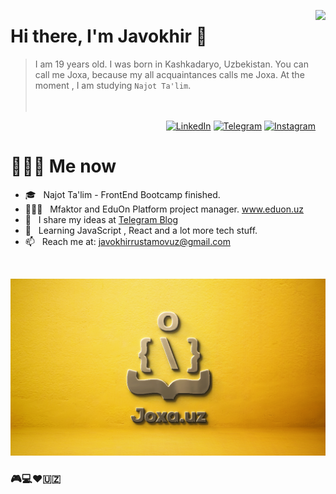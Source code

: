 <a href="https://t.me/joxaportfolio"><img src="https://i.pinimg.com/originals/af/c3/ac/afc3ac2a5b6b848ea42312fa86e428c7.png" align="right" height="200"/></a>

# Hi there, I'm Javokhir 👋

> I am 19 years old. I was born in Kashkadaryo, Uzbekistan. You can call me Joxa, because my all acquaintances calls me Joxa.  At the moment , I am studying `Najot Ta'lim`. 
<br/><br/><br/>

<p align="end">
<a href="http://www.linkedin.com/in/javohir-rustamov"><img alt="LinkedIn" src="https://img.shields.io/badge/LinkedIn-gray?style=flat-square&logo=linkedin"></a>
<a href="https://t.me/MrFrontEnd_Developer"><img alt="Telegram" src="https://img.shields.io/badge/telegram-gray?style=flat-square&logo=telegram"></a>
<a href="https://www.instagram.com/_rustamov.me/"><img alt="Instagram" src="https://img.shields.io/badge/instagram-gray?style=flat-square&logo=instagram"></a>
</p>

<h1> 👨🏻‍💻 Me now </h1>

- 🎓 &nbsp; Najot Ta'lim - FrontEnd Bootcamp finished.
- 👨🏻‍💻 &nbsp; Mfaktor and EduOn Platform project manager. www.eduon.uz
- 📝 &nbsp; I share my ideas at [Telegram Blog](https://t.me/JoxaPortfolio)
- 🌱 &nbsp; Learning JavaScript , React and a lot more tech stuff.
- 📫 &nbsp; Reach me at: javokhirrustamovuz@gmail.com  

<br/>








[![HEADER](https://github.com/Joxa-UZ/Joxa-UZ/blob/main/assets/joxauz.png)](https://github.com/)

### 🎮💻❤️🇺🇿
